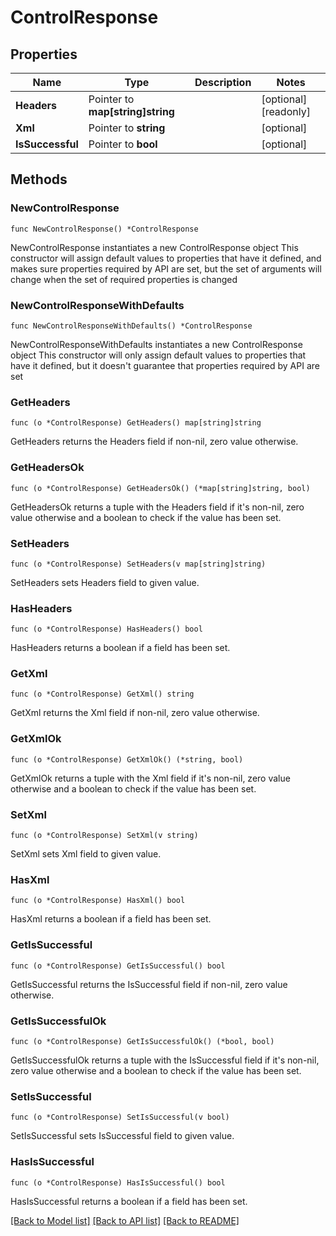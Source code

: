 # ControlResponse

## Properties

Name | Type | Description | Notes
------------ | ------------- | ------------- | -------------
**Headers** | Pointer to **map[string]string** |  | [optional] [readonly] 
**Xml** | Pointer to **string** |  | [optional] 
**IsSuccessful** | Pointer to **bool** |  | [optional] 

## Methods

### NewControlResponse

`func NewControlResponse() *ControlResponse`

NewControlResponse instantiates a new ControlResponse object
This constructor will assign default values to properties that have it defined,
and makes sure properties required by API are set, but the set of arguments
will change when the set of required properties is changed

### NewControlResponseWithDefaults

`func NewControlResponseWithDefaults() *ControlResponse`

NewControlResponseWithDefaults instantiates a new ControlResponse object
This constructor will only assign default values to properties that have it defined,
but it doesn't guarantee that properties required by API are set

### GetHeaders

`func (o *ControlResponse) GetHeaders() map[string]string`

GetHeaders returns the Headers field if non-nil, zero value otherwise.

### GetHeadersOk

`func (o *ControlResponse) GetHeadersOk() (*map[string]string, bool)`

GetHeadersOk returns a tuple with the Headers field if it's non-nil, zero value otherwise
and a boolean to check if the value has been set.

### SetHeaders

`func (o *ControlResponse) SetHeaders(v map[string]string)`

SetHeaders sets Headers field to given value.

### HasHeaders

`func (o *ControlResponse) HasHeaders() bool`

HasHeaders returns a boolean if a field has been set.

### GetXml

`func (o *ControlResponse) GetXml() string`

GetXml returns the Xml field if non-nil, zero value otherwise.

### GetXmlOk

`func (o *ControlResponse) GetXmlOk() (*string, bool)`

GetXmlOk returns a tuple with the Xml field if it's non-nil, zero value otherwise
and a boolean to check if the value has been set.

### SetXml

`func (o *ControlResponse) SetXml(v string)`

SetXml sets Xml field to given value.

### HasXml

`func (o *ControlResponse) HasXml() bool`

HasXml returns a boolean if a field has been set.

### GetIsSuccessful

`func (o *ControlResponse) GetIsSuccessful() bool`

GetIsSuccessful returns the IsSuccessful field if non-nil, zero value otherwise.

### GetIsSuccessfulOk

`func (o *ControlResponse) GetIsSuccessfulOk() (*bool, bool)`

GetIsSuccessfulOk returns a tuple with the IsSuccessful field if it's non-nil, zero value otherwise
and a boolean to check if the value has been set.

### SetIsSuccessful

`func (o *ControlResponse) SetIsSuccessful(v bool)`

SetIsSuccessful sets IsSuccessful field to given value.

### HasIsSuccessful

`func (o *ControlResponse) HasIsSuccessful() bool`

HasIsSuccessful returns a boolean if a field has been set.


[[Back to Model list]](../README.md#documentation-for-models) [[Back to API list]](../README.md#documentation-for-api-endpoints) [[Back to README]](../README.md)


